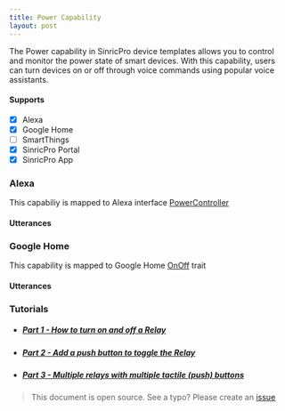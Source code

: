 ```yaml
---
title: Power Capability
layout: post
---
```


The Power capability in SinricPro device templates allows you to control and monitor the power state of smart devices. With this capability, users can turn devices on or off through voice commands using popular voice assistants.

#### Supports
 - [x]  Alexa
 - [x]  Google Home
 - [ ]  SmartThings
 - [x]  SinricPro Portal
 - [x]  SinricPro App

### Alexa 
This capabiliy is mapped to Alexa interface [PowerController](https://developer.amazon.com/en-US/docs/alexa/device-apis/alexa-powercontroller.html)

#### Utterances
### Google Home
This capability is mapped to Google Home [OnOff](https://developers.home.google.com/cloud-to-cloud/traits/onoff) trait

#### Utterances
### Tutorials
- ##### [Part 1 - How to turn on and off a Relay](https://help.sinric.pro/pages/tutorials/switch/part-1.html)

- ##### [Part 2 - Add a push button to toggle the Relay](https://help.sinric.pro/pages/tutorials/switch/part-2.html)

- ##### [Part 3 - Multiple relays with multiple tactile (push) buttons](https://help.sinric.pro/pages/tutorials/switch/part-3.html)
 
 > This document is open source. See a typo? Please create an [issue](https://github.com/sinricpro/help-docs)
